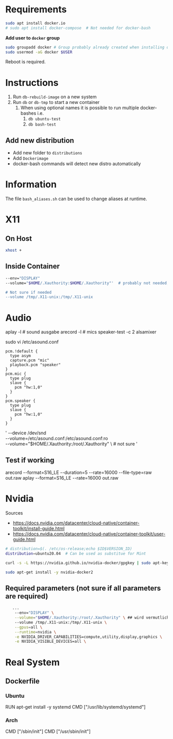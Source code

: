 # Requirements
```sh
sudo apt install docker.io
# sudo apt install docker-compose  # Not needed for docker-bash
```

**Add user to `docker` group**

```sh
sudo groupadd docker # Group probably already created when installing docker
sudo usermod -aG docker $USER
```

Reboot is required.

# Instructions
1. Run `db-rebuild-image` on a new system
2. Run `db` or `db-tmp` to start a new container
   1. When using optional names it is possible to run multiple docker-bashes i.e. 
      1. `db ubuntu-test`
      2. `db bash-test`


## Add new distribution
+ Add new folder to `distributions`
+ Add `Dockerimage`
+ docker-bash commands will detect new distro automatically


# Information
The file `bash_aliases.sh` can be used to change aliases at runtime.


# X11
## On Host
```sh
xhost +
```

## Inside Container
```sh
--env="DISPLAY"
--volume="$HOME/.Xauthority:$HOME/.Xauthority"'  # probably not needed, because $HOME would not map correctly in docker anyway?

# Not sure if needed
--volume /tmp/.X11-unix:/tmp/.X11-unix
```


# Audio
aplay -l  # sound ausgabe
arecord -l  # mics
speaker-test -c 2
alsamixer

sudo vi /etc/asound.conf

```
pcm.!default {
  type asym
  capture.pcm "mic"
  playback.pcm "speaker"
}
pcm.mic {
  type plug
  slave {
    pcm "hw:1,0"
  }
}
pcm.speaker {
  type plug
  slave {
    pcm "hw:1,0"
  }
}
```

'
--device /dev/snd \
--volume=/etc/asound.conf:/etc/asound.conf:ro \
--volume="$HOME/.Xauthority:/root/.Xauthority" \ # not sure
'

## Test if working
arecord --format=S16_LE --duration=5 --rate=16000 --file-type=raw out.raw
aplay --format=S16_LE --rate=16000 out.raw



# Nvidia
Sources
+ https://docs.nvidia.com/datacenter/cloud-native/container-toolkit/install-guide.html
+ https://docs.nvidia.com/datacenter/cloud-native/container-toolkit/user-guide.html

```sh
# distribution=$(. /etc/os-release;echo $ID$VERSION_ID)
distribution=ubuntu20.04  # Can be used as substitue for Mint

curl -s -L https://nvidia.github.io/nvidia-docker/gpgkey | sudo apt-key add - && curl -s -L https://nvidia.github.io/nvidia-docker/$distribution/nvidia-docker.list | sudo tee /etc/apt/sources.list.d/nvidia-docker.list

sudo apt-get install -y nvidia-docker2
```

## Required parameters (not sure if all parameters are required)
```sh
   ...
	--env="DISPLAY" \
	--volume="$HOME/.Xauthority:/root/.Xauthority" \ ## wird vermutlich nicht gebraucht, da das (während gpu funktioniert hat) auf $HOME (-> '/home/christian') gezeigt hat, obwohl mit root gearbeitet wurde
	--volume /tmp/.X11-unix:/tmp/.X11-unix \
	--gpus=all \
	--runtime=nvidia \
	-e NVIDIA_DRIVER_CAPABILITIES=compute,utility,display,graphics \
	-e NVIDIA_VISIBLE_DEVICES=all \
```

# Real System
## Dockerfile
### Ubuntu
RUN apt-get install -y systemd
CMD ["/usr/lib/systemd/systemd"]

### Arch
CMD ["/sbin/init"]
CMD ["/usr/sbin/init"]